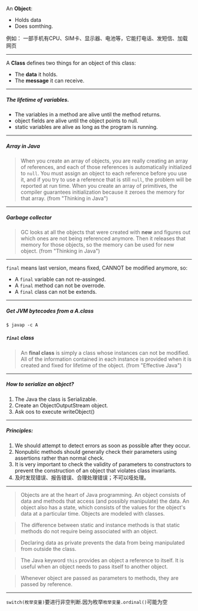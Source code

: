 An **Object**:
* Holds data
* Does somthing.

例如：
一部手机有CPU、SIM卡、显示器、电池等，它能打电话、发短信、加载网页

---

A **Class** defines two things for an object of this class:
* The **data** it holds. 
* The **message** it can receive. 

---

##### The lifetime of variables.
* The variables in a method are alive until the method returns.
* object fields are alive until the object points to null.
* static variables are alive as long as the program is running. 

---

##### Array in Java
> When you create an array of objects, you are really creating an array of references, and each of those references is automatically initialized to `null`. You must assign an object to each reference before you use it, and if you try to use a reference that is still `null`, the problem will be reported at run time. When you create an array of primitives, the compiler guarantees initialization because it zeroes the memory for that array. (from "Thinking in Java")

---

##### Garbage collector
> GC looks at all the objects that were created with **new** and figures out which ones are not being referenced anymore. Then it releases that memory for those objects, so the memory can be used for new object. (from "Thinking in Java")

---

`final` means last version, means fixed, CANNOT be modified anymore, so:  
* A `final` variable can not re-assinged.
* A `final` method can not be overrode.
* A `final` class can not be extends.

---

##### Get JVM bytecodes from a A.class
    $ javap -c A

##### `final` class
> An **final class** is simply a class whose instances can not be modified. All of the information contained in each instance is provided when it is created and fixed for lifetime of the object. (from "Effective Java")

---

##### How to serialize an object?
1. The Java the class is Serializable.
2. Create an ObjectOutputStream object.
3. Ask oos to execute writeObject()

---

##### Principles:
1. We should attempt to detect errors as soon as possible after they occur.
2. Nonpublic methods should generally check their parameters using assertions rather than normal check.
3. It is very important to check the validity of parameters to constructors to prevent the construction of an object that violates class invariants.
4. 及时发现错误、报告错误、合理处理错误；不可以哑处理。

---

>Objects are at the heart of Java programming. An object consists of data and methods that access (and possibly manipulate) the data. An object also has a state, which consists of the values for the object's data at a particular time. Objects are modeled with classes.

>The difference between static and instance methods is that static methods do not require being associated with an object. 

>Declaring data as private prevents the data from being manipulated from outside the class. 

>The Java keyword `this` provides an object a reference to itself. It is useful when an object needs to pass itself to another object.

> Whenever object are passed as parameters to methods, they are passed by reference.

---

`switch(枚举变量)`要进行非空判断.因为枚举`枚举变量.ordinal()`可能为空
